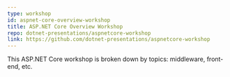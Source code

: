 ```yaml
---
type: workshop
id: aspnet-core-overview-workshop
title: ASP.NET Core Overview Workshop
repo: dotnet-presentations/aspnetcore-workshop
link: https://github.com/dotnet-presentations/aspnetcore-workshop
---
```


This ASP.NET Core workshop is broken down by topics: middleware, front-end, etc.